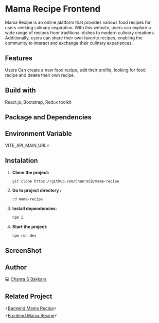 # Mama Recipe Frontend 
Mama Recipe is an online platform that provides various food recipes for users seeking culinary inspiration. With this website, users can explore a wide range of recipes from traditional dishes to modern culinary creations. Additionally, users can share their own favorite recipes, enabling the community to interact and exchange their culinary experiences.

## Features
Users Can create a new food recipe, edit their profile, looking for food recipe and delete their own recipe.

## Build with
React.js, Bootstrap, Redux toolkit

## Package and Dependencies

## Environment Variable

VITE_API_MAIN_URL= 

## Instalation
1. **Clone the project:**
   ```sh
   git clone https://github.com/ChanraSB/mama-recipe

2. **Go to project directory :**
   ```sh
   cd mama-recipe

3. **Install dependencies:**
   ```sh
   npm i
4. **Start the project:**
   ```sh
   npm run dev
## ScreenShot

## Author
💻 [Chanra S Bakkara](https://github.com/ChanraSB)

## Related Project
⚡[Backend Mama Recipe](https://github.com/ChanraSB/chanra-s-bakkara)⚡<br>
⚡[Frontend Mama Recipe](https://github.com/ChanraSB/mama-recipe)⚡



